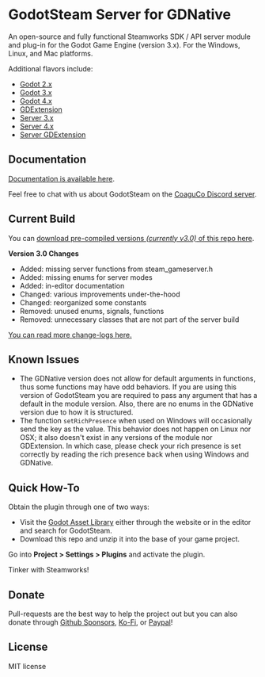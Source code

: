 # GodotSteam Server for GDNative
An open-source and fully functional Steamworks SDK / API server module and plug-in for the Godot Game Engine (version 3.x). For the Windows, Linux, and Mac platforms. 

Additional flavors include:
- [Godot 2.x](https://github.com/CoaguCo-Industries/GodotSteam/tree/godot2)
- [Godot 3.x](https://github.com/CoaguCo-Industries/GodotSteam/tree/godot3)
- [Godot 4.x](https://github.com/CoaguCo-Industries/GodotSteam/tree/godot4)
- [GDExtension](https://github.com/CoaguCo-Industries/GodotSteam/tree/gdextension)
- [Server 3.x](https://github.com/CoaguCo-Industries/GodotSteam-Server/tree/server3)
- [Server 4.x](https://github.com/CoaguCo-Industries/GodotSteam-Server/tree/server4)
- [Server GDExtension](https://github.com/CoaguCo-Industries/GodotSteam-Server/tree/gdextension)

Documentation
----------
[Documentation is available here](https://godotsteam.com/).

Feel free to chat with us about GodotSteam on the [CoaguCo Discord server](https://discord.gg/SJRSq6K).

Current Build
----------
You can [download pre-compiled versions _(currently v3.0)_ of this repo here](https://github.com/CoaguCo-Industries/GodotSteam/releases).

**Version 3.0 Changes**

- Added: missing server functions from steam_gameserver.h
- Added: missing enums for server modes
- Added: in-editor documentation
- Changed: various improvements under-the-hood
- Changed: reorganized some constants
- Removed: unused enums, signals, functions
- Removed: unnecessary classes that are not part of the server build

[You can read more change-logs here.](https://godotsteam.com/changelog/server_gdnative/)

Known Issues
----------
- The GDNative version does not allow for default arguments in functions, thus some functions may have odd behaviors.  If you are using this version of GodotSteam you are required to pass any argument that has a default in the module version. Also, there are no enums in the GDNative version due to how it is structured.
- The function `setRichPresence` when used on Windows will occasionally send the key as the value. This behavior does not happen on Linux nor OSX; it also doesn't exist in any versions of the module nor GDExtension.  In which case, please check your rich presence is set correctly by reading the rich presence back when using Windows and GDNative.

Quick How-To
----------
Obtain the plugin through one of two ways:
- Visit the [Godot Asset Library]() either through the website or in the editor and search for GodotSteam.
- Download this repo and unzip it into the base of your game project.

Go into **Project > Settings > Plugins** and activate the plugin.

Tinker with Steamworks!

Donate
-------------
Pull-requests are the best way to help the project out but you can also donate through [Github Sponsors](https://github.com/sponsors/Gramps), [Ko-Fi](https://ko-fi.com/grampsgarcia), or [Paypal](https://www.paypal.me/sithlordkyle)!

License
-------------
MIT license
